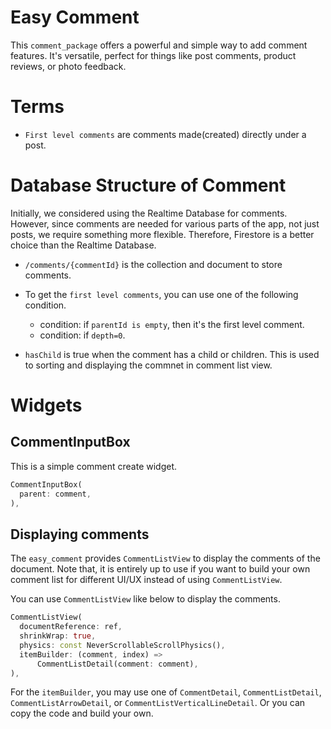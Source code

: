 # Easy Comment

This `comment_package` offers a powerful and simple way to add comment features. It's versatile, perfect for things like post comments, product reviews, or photo feedback.



# Terms


- `First level comments` are comments made(created) directly under a post.



# Database Structure of Comment


Initially, we considered using the Realtime Database for comments. However, since comments are needed for various parts of the app, not just posts, we require something more flexible. Therefore, Firestore is a better choice than the Realtime Database.


- `/comments/{commentId}` is the collection and document to store comments.

- To get the `first level comments`, you can use one of the following condition.
  - condition: if `parentId is empty`, then it's the first level comment.
  - condition: if `depth=0`.


- `hasChild` is true when the comment has a child or children. This is used to sorting and displaying the commnet in comment list view.

# Widgets


## CommentInputBox

This is a simple comment create widget.

```dart
CommentInputBox(
  parent: comment,
),
```






## Displaying comments


The `easy_comment` provides `CommentListView` to display the comments of the document. Note that, it is entirely up to use if you want to build your own comment list for different UI/UX instead of using `CommentListView`. 


You can use `CommentListView` like below to display the comments.

```dart
CommentListView(
  documentReference: ref,
  shrinkWrap: true,
  physics: const NeverScrollableScrollPhysics(),
  itemBuilder: (comment, index) =>
      CommentListDetail(comment: comment),
),
```

For the `itemBuilder`, you may use one of `CommentDetail`, `CommentListDetail`, `CommentListArrowDetail`, or `CommentListVerticalLineDetail`. Or you can copy the code and build your own.







